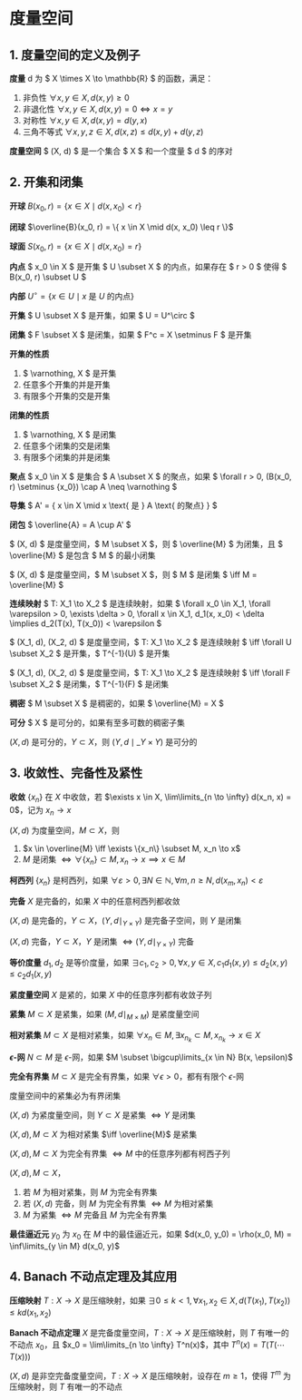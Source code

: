 # 度量空间

## 1. 度量空间的定义及例子

**度量** d 为 $ X \times X \to \mathbb{R} $ 的函数，满足：

1. 非负性 $\forall x, y \in X, d(x, y) \geq 0$
2. 非退化性 $\forall x, y \in X, d(x, y) = 0 \iff x = y$
3. 对称性 $\forall x, y \in X, d(x, y) = d(y, x)$
4. 三角不等式 $\forall x, y, z \in X, d(x, z) \leq d(x, y) + d(y, z)$

**度量空间** $ (X, d) $ 是一个集合 $ X $ 和一个度量 $ d $ 的序对

## 2. 开集和闭集

**开球** $B(x_0, r) = \{ x \in X \mid d(x, x_0) < r \}$

**闭球** $\overline{B}(x_0, r) = \{ x \in X \mid d(x, x_0) \leq r \}$

**球面** $S(x_0, r) = \{ x \in X \mid d(x, x_0) = r \}$

**内点** $ x_0 \in X $ 是开集 $ U \subset X $ 的内点，如果存在 $ r > 0 $ 使得 $ B(x_0, r) \subset U $

**内部** $U^\circ = \{ x \in U \mid x \text{ 是 } U \text{ 的内点} \}$

**开集** $ U \subset X $ 是开集，如果 $ U = U^\circ $

**闭集** $ F \subset X $ 是闭集，如果 $ F^c = X \setminus F $ 是开集

**开集的性质**

1. $ \varnothing, X $ 是开集
2. 任意多个开集的并是开集
3. 有限多个开集的交是开集

**闭集的性质**

1. $ \varnothing, X $ 是闭集
2. 任意多个闭集的交是闭集
3. 有限多个闭集的并是闭集

**聚点** $ x_0 \in X $ 是集合 $ A \subset X $ 的聚点，如果 $ \forall r > 0, (B(x_0, r) \setminus {x_0}) \cap A \neq \varnothing $

**导集** $ A' = \{ x \in X \mid x \text{ 是 } A \text{ 的聚点} \} $

**闭包** $ \overline{A} = A \cup A' $

$ (X, d) $ 是度量空间，$ M \subset X $，则 $ \overline{M} $ 为闭集，且 $ \overline{M} $ 是包含 $ M $ 的最小闭集

$ (X, d) $ 是度量空间，$ M \subset X $，则 $ M $ 是闭集 $ \iff M = \overline{M} $

**连续映射** $ T: X_1 \to X_2 $ 是连续映射，如果 $ \forall x_0 \in X_1, \forall \varepsilon > 0, \exists \delta > 0, \forall x \in X_1, d_1(x, x_0) < \delta \implies d_2(T(x), T(x_0)) < \varepsilon $

$ (X_1, d), (X_2, d) $ 是度量空间，$ T: X_1 \to X_2 $ 是连续映射 $ \iff \forall U \subset X_2 $ 是开集，$ T^{-1}(U) $ 是开集

$ (X_1, d), (X_2, d) $ 是度量空间，$ T: X_1 \to X_2 $ 是连续映射 $ \iff \forall F \subset X_2 $ 是闭集，$ T^{-1}(F) $ 是闭集

**稠密** $ M \subset X $ 是稠密的，如果 $ \overline{M} = X $

**可分** $ X $ 是可分的，如果有至多可数的稠密子集

$(X, d)$ 是可分的，$Y \subset X$，则 $(Y, d \mid\_{Y \times Y})$ 是可分的

## 3. 收敛性、完备性及紧性

**收敛** $\{x_n\}$ 在 $X$ 中收敛，若 $\exists x \in X, \lim\limits_{n \to \infty} d(x_n, x) = 0$，记为 $x_n \to x$

$(X, d)$ 为度量空间，$M \subset X$，则

1. $x \in \overline{M} \iff \exists \{x_n\} \subset M, x_n \to x$
2. $M$ 是闭集 $\iff \forall \{x_n\} \subset M, x_n \to x \implies x \in M$

**柯西列** $\{x_n\}$ 是柯西列，如果 $\forall \varepsilon > 0, \exists N \in \mathbb{N}, \forall m, n \geq N, d(x_m, x_n) < \varepsilon$

**完备** $X$ 是完备的，如果 $X$ 中的任意柯西列都收敛

$(X, d)$ 是完备的，$Y \subset X$，$(Y, d \mid_{Y \times Y})$ 是完备子空间，则 $Y$ 是闭集

$(X, d)$ 完备，$Y \subset X$，$Y$ 是闭集 $\iff (Y, d \mid_{Y \times Y})$ 完备

**等价度量** $d_1, d_2$ 是等价度量，如果 $\exists c_1, c_2 > 0, \forall x, y \in X, c_1 d_1(x, y) \leq d_2(x, y) \leq c_2 d_1(x, y)$

**紧度量空间** $X$ 是紧的，如果 $X$ 中的任意序列都有收敛子列

**紧集** $M \subset X$ 是紧集，如果 $(M, d \mid_{M \times M})$ 是紧度量空间

**相对紧集** $M \subset X$ 是相对紧集，如果 $\forall x_n \in M, \exists x_{n_k} \subset M, x_{n_k} \to x \in X$

**$\epsilon$-网** $N \subset M$ 是 $\epsilon$-网，如果 $M \subset \bigcup\limits_{x \in N} B(x, \epsilon)$

**完全有界集** $M \subset X$ 是完全有界集，如果 $\forall \epsilon > 0$，都有有限个 $\epsilon$-网

度量空间中的紧集必为有界闭集

$(X, d)$ 为紧度量空间，则 $Y \subset X$ 是紧集 $\iff Y$ 是闭集

$(X, d), M \subset X$ 为相对紧集 $\iff \overline{M}$ 是紧集

$(X, d), M \subset X$ 为完全有界集 $\iff M$ 中的任意序列都有柯西子列

$(X, d), M \subset X$，

1. 若 $M$ 为相对紧集，则 $M$ 为完全有界集
2. 若 $(X, d)$ 完备，则 $M$ 为完全有界集 $\iff M$ 为相对紧集
3. $M$ 为紧集 $\iff M$ 完备且 $M$ 为完全有界集

**最佳逼近元** $y_0$ 为 $x_0$ 在 $M$ 中的最佳逼近元，如果 $d(x_0, y_0) = \rho(x_0, M) = \inf\limits_{y \in M} d(x_0, y)$

## 4. Banach 不动点定理及其应用

**压缩映射** $T: X \to X$ 是压缩映射，如果 $\exists 0 \leq k < 1, \forall x_1, x_2 \in X, d(T(x_1), T(x_2)) \leq k d(x_1, x_2)$

**Banach 不动点定理** $X$ 是完备度量空间，$T: X \to X$ 是压缩映射，则 $T$ 有唯一的不动点 $x_0$，且 $x_0 = \lim\limits_{n \to \infty} T^n(x)$，其中 $T^n(x) = T(T(\cdots T(x)))$

$(X, d)$ 是非空完备度量空间，$T: X \to X$ 是压缩映射，设存在 $m \geq 1$，使得 $T^m$ 为压缩映射，则 $T$ 有唯一的不动点

